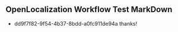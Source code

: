 ## OpenLocalization Workflow Test MarkDown
* dd9f7f82-9f54-4b37-8bdd-a0fc911de94a 
thanks!<!--HONumber=Mar16_HO2-->
